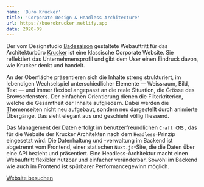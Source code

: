 ```yaml
---
name: 'Büro Krucker'
title: 'Corporate Design & Headless Architecture'
url: https://buerokrucker.netlify.app
date: 2020-09
---
```

Der vom Designstudio [Badesaison](https://badesaison.ch) gestaltete Webauftritt für das Architekturbüro [Krucker](https://www.buerokrucker.ch) ist eine klassische Corporate Website. Sie reflektiert das Unternehmensprofil und gibt dem User einen Eindruck davon, wie Krucker denkt und handelt.

An der Oberfläche präsentieren sich die Inhalte streng strukturiert, im lebendigen Wechselspiel unterschiedlicher Elemente — Weissraum, Bild, Text — und immer flexibel angepasst an die reale Situation, die Grösse des Browserfensters. Der einfachen Orientierung dienen die Filterkriterien, welche die Gesamtheit der Inhalte aufgliedern. Dabei werden die Themenseiten nicht neu aufgebaut, sondern neu dargestellt durch animierte Übergänge. Das sieht elegant aus und geschieht völlig fliessend.

Das Management der Daten erfolgt im benutzerfreundlichen `Craft CMS,` das für die Website der Krucker Architekten nach dem `Headless`-Prinzip eingesetzt wird: Die Datenhaltung und -verwaltung im Backend ist abgetrennt vom Frontend, einer statischen `Nuxt.js`-Site, die die Daten über eine API bezieht und präsentiert. Eine Headless-Architektur macht einen Webauftritt flexibler nutzbar und einfacher veränderbar. Sowohl im Backend wie auch im Frontend ist spürbarer Performancegewinn möglich.

[Website besuchen](https://www.buerokrucker.ch)
